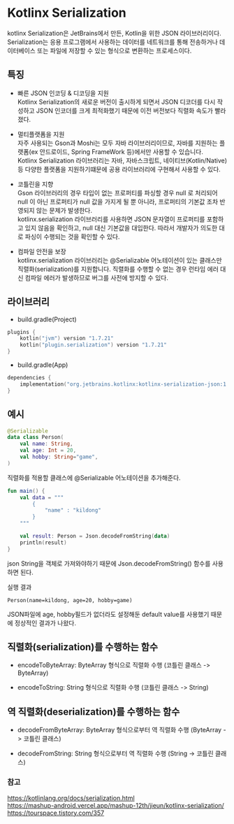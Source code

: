 # Kotlinx Serialization
kotlinx Serialization은 JetBrains에서 만든, Kotlin을 위한 JSON 라이브러리이다.   
Serialization는 응용 프로그램에서 사용하는 데이터를 네트워크를 통해 전송하거나 데이터베이스 또는 파일에 저장할 수 있는 형식으로 변환하는 프로세스이다.

## 특징
*	빠른 JSON 인코딩 & 디코딩을 지원   
Kotlinx Serialization의 새로운 버전이 출시하게 되면서 JSON 디코더를 다시 작성하고 JSON 인코더를 크게 최적화했기 때문에 이전 버전보다 직렬화 속도가 빨라졌다.

* 멀티플랫폼을 지원   
자주 사용되는 Gson과 Moshi는 모두 자바 라이브러리이므로, 자바를 지원하는 플랫폼(ex 안드로이드, Spring FrameWork 등)에서만 사용할 수 있습니다.   
Kotlinx Serialization 라이브러리는 자바, 자바스크립트, 네이티브(Kotlin/Native) 등 다양한 플랫폼을 지원하기떄문에 공용 라이브러리에 구현해서 사용할 수 있다.

* 코틀린을 지향    
Gson 라이브러리의 경우 타입이 없는 프로퍼티를 파싱할 경우 null 로 처리되어 null 이 아닌 프로퍼티가 null 값을 가지게 될 뿐 아니라, 프로퍼티의 기본값 조차 반영되지 않는 문제가 발생한다.   
kotlinx.serialization 라이브러리를 사용하면 JSON 문자열이 프로퍼티를 포함하고 있지 않음을 확인하고, null 대신 기본값을 대입한다. 따라서 개발자가 의도한 대로 파싱이 수행되는 것을 확인할 수 있다.

* 컴파일 안전을 보장   
kotlinx.serialization 라이브러리는 @Serializable 어노테이션이 있는 클래스만 직렬화(serialization)를 지원합니다.
직렬화를 수행할 수 없는 경우 런타임 에러 대신 컴파일 에러가 발생하므로 버그를 사전에 방지할 수 있다.

## 라이브러리
* build.gradle(Project)
``` kotlin
plugins {
    kotlin("jvm") version "1.7.21"
    kotlin("plugin.serialization") version "1.7.21"
}
```
* build.gradle(App)
``` kotlin
dependencies {
    implementation("org.jetbrains.kotlinx:kotlinx-serialization-json:1.4.1")
}
```

## 예시 
``` kotlin
@Serializable
data class Person(
    val name: String,
    val age: Int = 20,
    val hobby: String="game",
)
```
직렬화를 적용할 클래스에 @Serializable 어노테이션을 추가해준다.
``` kotlin
fun main() {
    val data = """
        {
            "name" : "kildong"
        }
    """

    val result: Person = Json.decodeFromString(data)
    println(result)
}
```
json String을 객체로 가져와야하기 때문에 Json.decodeFromString() 함수를 사용하면 된다.

실행 결과
```
Person(name=kildong, age=20, hobby=game)
```
JSON파일에 age, hobby필드가 없더라도 설정해둔 default value를 사용했기 때문에 정상적인 결과가 나왔다.

## 직렬화(serialization)를 수행하는 함수
* encodeToByteArray: ByteArray 형식으로 직렬화 수행 (코틀린 클래스 -> ByteArray)

* encodeToString: String 형식으로 직렬화 수행 (코틀린 클래스 -> String)

## 역 직렬화(deserialization)를 수행하는 함수
* decodeFromByteArray: ByteArray 형식으로부터 역 직렬화 수행 (ByteArray -> 코틀린 클래스)

* decodeFromString: String 형식으로부터 역 직렬화 수행 (String -> 코틀린 클래스)

### 참고
https://kotlinlang.org/docs/serialization.html   
https://mashup-android.vercel.app/mashup-12th/jieun/kotlinx-serialization/   
https://tourspace.tistory.com/357   


